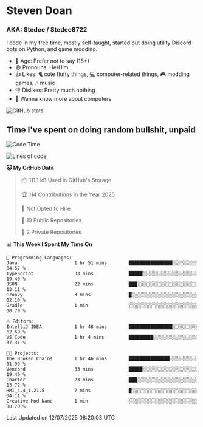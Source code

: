 # Steven Doan
### AKA: Stedee / Stedee8722
I code in my free time, mostly self-taught, started out doing utility Discord bots on Python, and game modding.

- 🤔 Age: Prefer not to say (18+)
- 😄 Pronouns: He/Him
- 👍 Likes: 🐈 cute fluffy things, 💻 computer-related things, 🎮 modding games, 🎶 music
- 👎 Dislikes: Pretty much nothing
- 🥹 Wanna know more about computers

![GitHub stats](https://github-readme-stats-iota-mocha-40.vercel.app/api?username=Stedee8722&show=prs_merged,prs_merged_percentage&show_icons=true&theme=transparent)

## Time I've spent on doing random bullshit, unpaid
<!--START_SECTION:Time I've spent on doing random bullshit, unpaid-->
![Code Time](http://img.shields.io/badge/Code%20Time-297%20hrs%2042%20mins-blue)

![Lines of code](https://img.shields.io/badge/From%20Hello%20World%20I%27ve%20Written-85.1%20thousand%20lines%20of%20code-blue)

**🐱 My GitHub Data** 

> 📦 111.1 kB Used in GitHub's Storage 
 > 
> 🏆 114 Contributions in the Year 2025
 > 
> 🚫 Not Opted to Hire
 > 
> 📜 19 Public Repositories 
 > 
> 🔑 2 Private Repositories 
 > 
📊 **This Week I Spent My Time On** 

```text
💬 Programming Languages: 
Java                     1 hr 51 mins        ████████████████░░░░░░░░░   64.57 % 
TypeScript               33 mins             █████░░░░░░░░░░░░░░░░░░░░   19.40 % 
JSON                     22 mins             ███░░░░░░░░░░░░░░░░░░░░░░   13.11 % 
Groovy                   3 mins              █░░░░░░░░░░░░░░░░░░░░░░░░   02.10 % 
Gradle                   1 min               ░░░░░░░░░░░░░░░░░░░░░░░░░   00.79 % 

🔥 Editors: 
IntelliJ IDEA            1 hr 48 mins        ████████████████░░░░░░░░░   62.69 % 
VS Code                  1 hr 4 mins         █████████░░░░░░░░░░░░░░░░   37.31 % 

🐱‍💻 Projects: 
The Broken Chains        1 hr 46 mins        ███████████████░░░░░░░░░░   61.99 % 
Vencord                  33 mins             █████░░░░░░░░░░░░░░░░░░░░   19.40 % 
Charter                  23 mins             ███░░░░░░░░░░░░░░░░░░░░░░   13.72 % 
HMI_4.4_1.21.5           7 mins              █░░░░░░░░░░░░░░░░░░░░░░░░   04.11 % 
Creative Mod Name        1 min               ░░░░░░░░░░░░░░░░░░░░░░░░░   00.70 % 
```


 Last Updated on 12/07/2025 08:20:03 UTC
<!--END_SECTION:Time I've spent on doing random bullshit, unpaid-->
